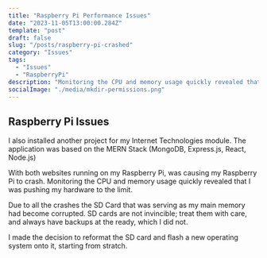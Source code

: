 ```yaml
---
title: "Raspberry Pi Performance Issues"
date: "2023-11-05T13:00:00.284Z"
template: "post"
draft: false
slug: "/posts/raspberry-pi-crashed"
category: "Issues"
tags:
  - "Issues"
  - "RaspberryPi"
description: "Monitoring the CPU and memory usage quickly revealed that I was pushing my hardware to the limit."
socialImage: "./media/mkdir-permissions.png"
---
```


## Raspberry Pi Issues

I also installed another project for my Internet Technologies module.  The application was based on the MERN Stack (MongoDB, Express.js, React, Node.js)

With both websites running on my Raspberry Pi, was causing my Raspberry Pi to crash. Monitoring the CPU and memory usage quickly revealed that I was pushing my hardware to the limit.

Due to all the crashes the SD Card that was serving as my main memory had become corrupted.  SD cards are not invincible; treat them with care, and always have backups at the ready, which I did not.

I made the decision to reformat the SD card and flash a new operating system onto it, starting from stratch.

